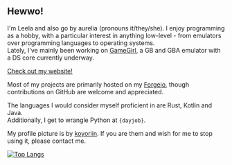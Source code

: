 ## Hewwo!

I'm Leela and also go by aurelia (pronouns it/they/she). I enjoy programming as a hobby,
with a particular interest in anything low-level - from emulators over
programming languages to operating systems.  
Lately, I've mainly been working on [GameGirl](https://github.com/aurelilia/gamegirl), a GB and GBA emulator
with a DS core currently underway.

[Check out my website!](https://catin.eu)

Most of my projects are primarily hosted on my [Forgejo](https://forge.catin.eu/leela),
though contributions on GitHub are welcome and appreciated.

The languages I would consider myself proficient in are Rust, Kotlin and Java.  
Additionally, I get to wrangle Python at `{dayjob}`.

My profile picture is by [koyoriin](https://twitter.com/koyoriin). If you are them and wish for me to stop using it, please contact me.

[![Top Langs](https://github-readme-stats.vercel.app/api/top-langs/?username=aurelilia)](https://github.com/anuraghazra/github-readme-stats)
